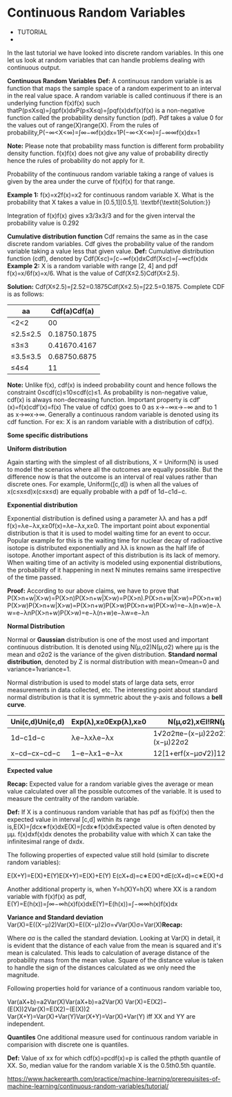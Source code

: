 # Continuous Random Variables

- TUTORIAL
- ​

In the last tutorial we have looked into discrete random variables. In this one let us look at random variables that can handle problems dealing with continuous output.

**Continuous Random Variables**
**Def:**
A continuous random variable is as function that maps the sample space of a random experiment to an interval in the real value space. A random variable is called continuous if there is an underlying function f(x)f(x) such thatP(p≤X≤q)=∫qpf(x)dxP(p≤X≤q)=∫pqf(x)dxf(x)f(x) is a non-negative function called the probability density function (pdf). Pdf takes a value 0 for the values out of range(X)range(X). From the rules of probability,P(−∞<X<∞)=∫∞−∞f(x)dx=1P(−∞<X<∞)=∫−∞∞f(x)dx=1

**Note:** Please note that probability mass function is different form probability density function. f(x)f(x) does not give any value of probability directly hence the rules of probability do not apply for it.

Probability of the continuous random variable taking a range of values is given by the area under the curve of f(x)f(x) for that range.

**Example 1:** f(x)=x2f(x)=x2 for continuous random variable X. What is the probability that X takes a value in [0.5,1][0.5,1].
\textbf{\textit{Solution:}}

Integration of f(x)f(x) gives x3/3x3/3 and for the given interval the probability value is 0.292

**Cumulative distribution function**
Cdf remains the same as in the case discrete random variables. Cdf gives the probability value of the random variable taking a value less that given value.
**Def:** Cumulative distribution function (cdf), denoted by Cdf(X≤c)=∫c−∞f(x)dxCdf(X≤c)=∫−∞cf(x)dx
**Example 2:**
X is a random variable with range [2, 4] and pdf f(x)=x/6f(x)=x/6. What is the value of Cdf(X≤2.5)Cdf(X≤2.5).

**Solution:**
Cdf(X≤2.5)=∫2.52=0.1875Cdf(X≤2.5)=∫22.5=0.1875.
Complete CDF is as follows:

| aa       | Cdf(a)Cdf(a) |
| -------- | ------------ |
| <2<2     | 00           |
| ≤2.5≤2.5 | 0.18750.1875 |
| ≤3≤3     | 0.41670.4167 |
| ≤3.5≤3.5 | 0.68750.6875 |
| ≤4≤4     | 11           |

**Note:**
Unlike f(x), cdf(x) is indeed probability count and hence follows the constraint 0≤cdf(c)≤10≤cdf(c)≤1. As probability is non-negative value, cdf(x) is always non-decreasing function.
Important property is cdf′(x)=f(x)cdf′(x)=f(x)
The value of cdf(x) goes to 0 as x→−∞x→−∞ and to 1 as x→∞x→∞.
Generally a continuous random variable is denoted using its cdf function. For ex: X is an random variable with a distribution of cdf(x).

**Some specific distributions**

**Uniform distribution**

Again starting with the simplest of all distributions, X = Uniform(N) is used to model the scenarios where all the outcomes are equally possible. But the difference now is that the outcome is an interval of real values rather than discrete ones. For example, Uniform([c,d]) is when all the values of x(c≤x≤d)x(c≤x≤d) are equally probable with a pdf of 1d−c1d−c.

**Exponential distribution**

Exponential distribution is defined using a parameter λλ and has a pdf f(x)=λe−λx,x≥0f(x)=λe−λx,x≥0.
The important point about exponential distribution is that it is used to model waiting time for an event to occur. Popular example for this is the waiting time for nuclear decay of radioactive isotope is distributed exponentially and λλ is known as the half life of isotope.
Another important aspect of this distribution is its lack of memory. When waiting time of an activity is modeled using exponential distributions, the probability of it happening in next N minutes remains same irrespective of the time passed.

**Proof:**
According to our above claims, we have to prove that P(X>n+w|X>w)=P(X>n)P(X>n+w|X>w)=P(X>n).P(X>n+w|X>w)=P(X>n+w)P(X>w)P(X>n+w|X>w)=P(X>n+w)P(X>w)P(X>n+w)P(X>w)=e−λ(n+w)e−λw=e−λnP(X>n+w)P(X>w)=e−λ(n+w)e−λw=e−λn

**Normal Distribution**

Normal or **Gaussian** distribution is one of the most used and important continuous distribution. It is denoted using N(μ,σ2)N(μ,σ2) where μμ is the mean and σ2σ2 is the variance of the given distribution. **Standard normal distribution**, denoted by Z is normal distribution with mean=0mean=0 and variance=1variance=1.

Normal distribution is used to model stats of large data sets, error measurements in data collected, etc. The interesting point about standard normal distribution is that it is symmetric about the y-axis and follows a **bell curve**.

| Uni(c,d)Uni(c,d) | Exp(λ),x≥0Exp(λ),x≥0 | N(μ,σ2),x∈I!RN(μ,σ2),x∈I!R        |
| ---------------- | -------------------- | --------------------------------- |
| 1d−c1d−c         | λe−λxλe−λx           | 1√2σ2πe−(x−μ)22σ212σ2πe−(x−μ)22σ2 |
| x−cd−cx−cd−c     | 1−e−λx1−e−λx         | 12[1+erf(x−μσ√2)]12[1+erf(x−μσ2)] |

**Expected value**

**Recap:**
Expected value for a random variable gives the average or mean value calculated over all the possible outcomes of the variable. It is used to measure the centrality of the random variable.

**Def:**
If X is a continuous random variable that has pdf as f(x)f(x) then the expected value in interval [c,d] within its range is,E(X)=∫dcx∗f(x)dxE(X)=∫cdx∗f(x)dxExpected value is often denoted by μμ. f(x)dxf(x)dx denotes the probability value with which X can take the infinitesimal range of dxdx.

The following properties of expected value still hold (similar to discrete random variables):

E(X+Y)=E(X)+E(Y)E(X+Y)=E(X)+E(Y)
E(cX+d)=c∗E(X)+dE(cX+d)=c∗E(X)+d

Another additional property is, when Y=h(X)Y=h(X) where XX is a random variable with f(x)f(x) as pdf, E(Y)=E(h(x))=∫∞−∞h(x)f(x)dxE(Y)=E(h(x))=∫−∞∞h(x)f(x)dx

**Variance and Standard deviation**
Var(X)=E((X−μ)2)Var(X)=E((X−μ)2)σ=√Var(X)σ=Var(X)**Recap:**

Where σσ is the called the standard deviation. Looking at Var(X) in detail, it is evident that the distance of each value from the mean is squared and it's mean is calculated. This leads to calculation of average distance of the probability mass from the mean value. Square of the distance value is taken to handle the sign of the distances calculated as we only need the magnitude.

Following properties hold for variance of a continuous random variable too,

Var(aX+b)=a2Var(X)Var(aX+b)=a2Var(X)
Var(X)=E(X2)−(E(X))2Var(X)=E(X2)−(E(X))2
Var(X+Y)=Var(X)+Var(Y)Var(X+Y)=Var(X)+Var(Y) iff XX and YY are independent.

**Quantiles**
One additional measure used for continuous random variable in comparision with discrete one is quantiles.

**Def:**
Value of xx for which cdf(x)=pcdf(x)=p is called the pthpth quantile of XX.
So, median value for the random variable X is the 0.5th0.5th quantile.



https://www.hackerearth.com/practice/machine-learning/prerequisites-of-machine-learning/continuous-random-variables/tutorial/